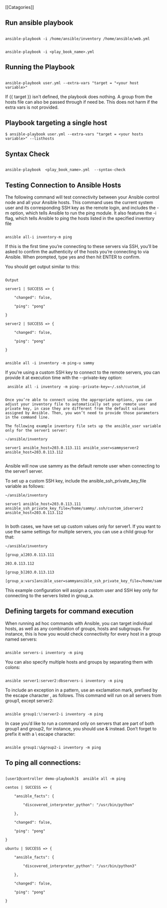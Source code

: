[[Catagories]] 

## Run ansible playbook

  

~~~~

ansible-playbook -i /home/ansible/inventory /home/ansible/web.yml  

~~~~

~~~~

ansible-playbook -i <play_book_name>.yml    

~~~~

  

## Running the Playbook

~~~~

ansible-playbook user.yml --extra-vars "target = "<your host variable>"

~~~~

If {{ target }} isn't defined, the playbook does nothing. A group from the hosts file can also be passed through if need be. This does not harm if the extra vars is not provided.

  

## Playbook targeting a single host

  
~~~~
$ ansible-playbook user.yml --extra-vars "target = <your hosts variable>" --listhosts  
~~~~
  

  

## Syntax Check

~~~~

ansible-playbook  <play_book_name>.yml  --syntax-check

~~~~

## Testing Connection to Ansible Hosts

The following command will test connectivity between your Ansible control node and all your Ansible hosts. This command uses the current system user and its corresponding SSH key as the remote login, and includes the -m option, which tells Ansible to run the ping module. It also features the -i flag, which tells Ansible to ping the hosts listed in the specified inventory file

~~~~  

ansible all-i inventory-m ping

~~~~

If this is the first time you’re connecting to these servers via SSH, you’ll be asked to confirm the authenticity of the hosts you’re connecting to via Ansible. When prompted, type yes and then hit ENTER to confirm.

You should get output similar to this:

~~~~

Output

server1 | SUCCESS => {

    "changed": false,

    "ping": "pong"

}

server2 | SUCCESS => {

    "changed": false,

    "ping": "pong"

}


~~~~

```
ansible all -i inventory -m ping-u sammy
```


If you’re using a custom SSH key to connect to the remote servers, you can provide it at execution time with the --private-key option:

~~~~
 ansible all -i inventory -m ping--private-key=~/.ssh/custom_id
~~~~


~~~~

Once you’re able to connect using the appropriate options, you can adjust your inventory file to automatically set your remote user and private key, in case they are different from the default values assigned by Ansible. Then, you won’t need to provide those parameters in the command line.

The following example inventory file sets up the ansible_user variable only for the server1 server:

~/ansible/inventory

server1 ansible_host=203.0.113.111 ansible_user=sammyserver2 ansible_host=203.0.113.112


~~~~

Ansible will now use sammy as the default remote user when connecting to the server1 server.

To set up a custom SSH key, include the ansible_ssh_private_key_file variable as follows:



~~~~
~/ansible/inventory
  
server1 ansible_host=203.0.113.111 ansible_ssh_private_key_file=/home/sammy/.ssh/custom_idserver2 ansible_host=203.0.113.112


~~~~


In both cases, we have set up custom values only for server1. If you want to use the same settings for multiple servers, you can use a child group for that:

~~~~
~/ansible/inventory
  
[group_a]203.0.113.111

203.0.113.112

[group_b]203.0.113.113

[group_a:vars]ansible_user=sammyansible_ssh_private_key_file=/home/sammy/.ssh/custom_id
~~~~


This example configuration will assign a custom user and SSH key only for connecting to the servers listed in group_a.



## Defining targets for command execution  

  

When running ad hoc commands with Ansible, you can target individual hosts, as well as any combination of groups, hosts and subgroups. For instance, this is how you would check connectivity for every host in a group named servers:

  

~~~~~

ansible servers-i inventory -m ping

~~~~~

  

You can also specify multiple hosts and groups by separating them with colons:

~~~~~

ansible server1:server2:dbservers-i inventory -m ping

~~~~~

  

To include an exception in a pattern, use an exclamation mark, prefixed by the escape character \, as follows. This command will run on all servers from group1, except server2:

~~~~~

ansible group1:\!server2-i inventory -m ping

~~~~~

  

In case you’d like to run a command only on servers that are part of both group1 and group2, for instance, you should use & instead. Don’t forget to prefix it with a \ escape character:

~~~~~

ansible group1:\&group2-i inventory -m ping

~~~~~

## To ping all connections:

~~~~~  

[user1@controller demo-playbook]$  ansible all -m ping

centos | SUCCESS => {

    "ansible_facts": {

        "discovered_interpreter_python": "/usr/bin/python"

    },

    "changed": false,

    "ping": "pong"

}

ubuntu | SUCCESS => {

    "ansible_facts": {

        "discovered_interpreter_python": "/usr/bin/python3"

    },

    "changed": false,

    "ping": "pong"

}

~~~~~